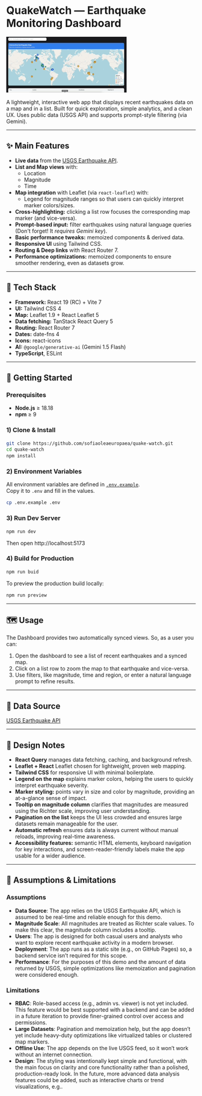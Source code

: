 # QuakeWatch — Earthquake Monitoring Dashboard

![Demo](docs/quakeWatch_demo.gif)


A lightweight, interactive web app that displays recent earthquakes data on a map and in a list. Built for quick exploration, simple analytics, and a clean UX. Uses public data (USGS API) and supports prompt-style filtering (via Gemini).

---

## ✨ Main Features

- **Live data** from the [USGS Earthquake API](https://earthquake.usgs.gov/fdsnws/event/1/).
- **List and Map views** with:
  - Location
  - Magnitude
  - Time
- **Map integration** with Leaflet (via `react-leaflet`) with:
  - Legend for magnitude ranges so that users can quickly interpret marker colors/sizes.
- **Cross-highlighting:** clicking a list row focuses the corresponding map marker (and vice-versa).
- **Prompt-based input:** filter earthquakes using natural language queries (Don't forget! It _requires Gemini key_).
- **Basic performance tweaks:** memoized components & derived data.
- **Responsive UI** using Tailwind CSS.
- **Routing & Deep links** with React Router 7.
- **Performance optimizations:** memoized components to ensure smoother rendering, even as datasets grow.

---

## 🧰 Tech Stack

- **Framework:** React 19 (RC) + Vite 7
- **UI:** Tailwind CSS 4
- **Map:** Leaflet 1.9 + React Leaflet 5
- **Data fetching:** TanStack React Query 5
- **Routing:** React Router 7
- **Dates:** date-fns 4
- **Icons:** react-icons
- **AI:** `@google/generative-ai` (Gemini 1.5 Flash)
- **TypeScript**, ESLint

---

## 🚀 Getting Started

### Prerequisites
- **Node.js** ≥ 18.18
- **npm** ≥ 9 

### 1) Clone & Install
```bash
git clone https://github.com/sofiaoleaeuropaea/quake-watch.git
cd quake-watch
npm install
```

### 2) Environment Variables

All environment variables are defined in [`.env.example`](./.env.example).  
Copy it to `.env` and fill in the values.

```bash
cp .env.example .env
```

### 3) Run Dev Server

```bash
npm run dev
```

Then open http://localhost:5173

### 4) Build for Production

```bash
npm run buid
```

To preview the production build locally:

```bash
npm run preview
```

---

## 🗺️ Usage

The Dashboard provides two automatically synced views. So, as a user you can:
1. Open the dashboard to see a list of recent earthquakes and a synced map.  
2. Click on a list row to zoom the map to that earthquake and vice-versa.  
3. Use filters, like magnitude, time and region, or enter a natural language prompt to refine results.  

---

## 🧩 Data Source

[USGS Earthquake API](https://earthquake.usgs.gov/fdsnws/event/1/)

---

## 🧪 Design Notes

- **React Query** manages data fetching, caching, and background refresh.
- **Leaflet + React** Leaflet chosen for lightweight, proven web mapping.
- **Tailwind CSS** for responsive UI with minimal boilerplate.
- **Legend on the map** explains marker colors, helping the users to quickly interpret earthquake severity.  
- **Marker styling:** points vary in size and color by magnitude, providing an at-a-glance sense of impact.  
- **Tooltip on magnitude column** clarifies that magnitudes are measured using the Richter scale, improving user understanding.  
- **Pagination on the list** keeps the UI less crowded and ensures large datasets remain manageable for the user.  
- **Automatic refresh** ensures data is always current without manual reloads, improving real-time awareness. 
- **Accessibility features:** semantic HTML elements, keyboard navigation for key interactions, and screen-reader-friendly labels make the app usable for a wider audience.  

---

## 📄 Assumptions & Limitations

### Assumptions

- **Data Source**: The app relies on the USGS Earthquake API, which is assumed to be real-time and reliable enough for this demo.
- **Magnitude Scale**: All magnitudes are treated as Richter scale values. To make this clear, the magnitude column includes a tooltip.
- **Users**: The app is designed for both casual users and analysts who want to explore recent earthquake activity in a modern browser.
- **Deployment**: The app runs as a static site (e.g., on GitHub Pages) so, a backend service isn’t required for this scope.
- **Performance**: For the purposes of this demo and the amount of data returned by USGS, simple optimizations like memoization and pagination were considered enough.

### Limitations

- **RBAC**: Role-based access (e.g., admin vs. viewer) is not yet included. This feature would be best supported with a backend and can be added in a future iteration to provide finer-grained control over access and permissions.
- **Large Datasets**: Pagination and memoization help, but the app doesn’t yet include heavy-duty optimizations like virtualized tables or clustered map markers.
- **Offline Use**: The app depends on the live USGS feed, so it won’t work without an internet connection.
- **Design**: The styling was intentionally kept simple and functional, with the main focus on clarity and core functionality rather than a polished, production-ready look. In the future, more advanced data analysis features could be added, such as interactive charts or trend visualizations, e.g..